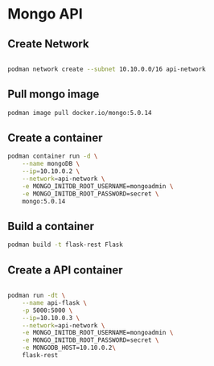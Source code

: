 
# Mongo API

## Create Network

~~~ BASH

podman network create --subnet 10.10.0.0/16 api-network

~~~ 

## Pull mongo image

~~~ BASH
podman image pull docker.io/mongo:5.0.14
~~~

## Create a container
~~~ BASH
podman container run -d \
    --name mongoDB \
    --ip=10.10.0.2 \
    --network=api-network \
    -e MONGO_INITDB_ROOT_USERNAME=mongoadmin \
    -e MONGO_INITDB_ROOT_PASSWORD=secret \
    mongo:5.0.14
~~~

## Build a container
~~~ BASH
podman build -t flask-rest Flask
~~~

## Create a API container

~~~ BASH

podman run -dt \
    --name api-flask \
    -p 5000:5000 \
    --ip=10.10.0.3 \
    --network=api-network \
    -e MONGO_INITDB_ROOT_USERNAME=mongoadmin \
    -e MONGO_INITDB_ROOT_PASSWORD=secret \
    -e MONGODB_HOST=10.10.0.2\
    flask-rest
~~~